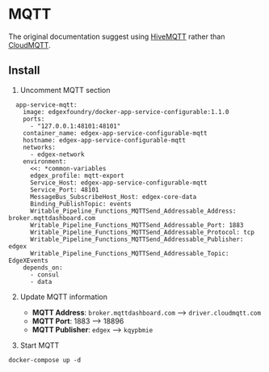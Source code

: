 # MQTT 

The original documentation suggest using [HiveMQTT](https://www.hivemq.com/) rather than [CloudMQTT](https://www.cloudmqtt.com/). 

## Install 

1. Uncomment MQTT section 
```
  app-service-mqtt:
    image: edgexfoundry/docker-app-service-configurable:1.1.0
    ports:
      - "127.0.0.1:48101:48101"
    container_name: edgex-app-service-configurable-mqtt
    hostname: edgex-app-service-configurable-mqtt
    networks:
      - edgex-network
    environment:
      <<: *common-variables
      edgex_profile: mqtt-export
      Service_Host: edgex-app-service-configurable-mqtt
      Service_Port: 48101
      MessageBus_SubscribeHost_Host: edgex-core-data
      Binding_PublishTopic: events
      Writable_Pipeline_Functions_MQTTSend_Addressable_Address: broker.mqttdashboard.com
      Writable_Pipeline_Functions_MQTTSend_Addressable_Port: 1883
      Writable_Pipeline_Functions_MQTTSend_Addressable_Protocol: tcp
      Writable_Pipeline_Functions_MQTTSend_Addressable_Publisher: edgex
      Writable_Pipeline_Functions_MQTTSend_Addressable_Topic: EdgeXEvents
    depends_on:
      - consul
      - data
```

2. Update MQTT information
   * **MQTT Address**: `broker.mqttdashboard.com` --> `driver.cloudmqtt.com`
   * **MQTT Port**: 1883 --> 18896
   * **MQTT Publisher**: `edgex` --> `kqypbmie`

3. Start MQTT 
```
docker-compose up -d
```

